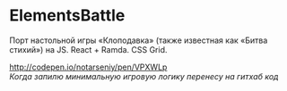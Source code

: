 # ElementsBattle
Порт настольной игры «Клоподавка» (также известная как «Битва стихий») на JS. React + Ramda. CSS Grid.

http://codepen.io/notarseniy/pen/VPXWLp<br>
*Когда запилю минимальную игровую логику перенесу на гитхаб код*
